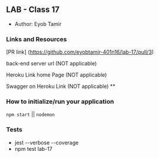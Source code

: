 ## LAB - Class 17

* Author: Eyob Tamir

### Links and Resources
[PR link] (https://github.com/eyobtamir-401n16/lab-17/pull/3) 

back-end server url (NOT applicable)


Heroku Link home Page (NOT applicable)


Swagger on Heroku Link (NOT applicable)
**


### How to initialize/run your application 
 `npm start` || `nodemon`

### Tests
* jest --verbose --coverage
* npm test lab-17 
